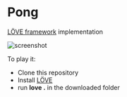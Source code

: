 # Pong
[LÖVE framework]() implementation

![screenshot](https://i.imgur.com/CwKB94W.png)

To play it:
- Clone this repository
- Install [LÖVE](https://love2d.org/)
- run **love .** in the downloaded folder
